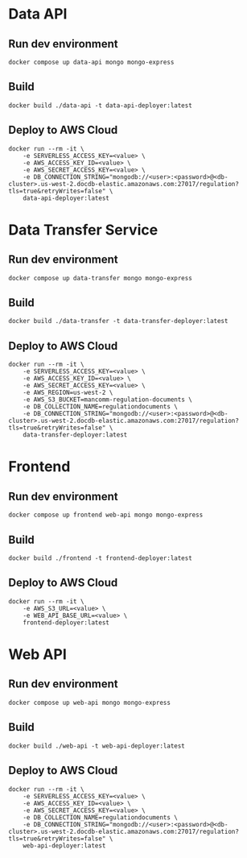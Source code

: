 # Data API

## Run dev environment
```
docker compose up data-api mongo mongo-express
```

## Build
```
docker build ./data-api -t data-api-deployer:latest
```

## Deploy to AWS Cloud
```
docker run --rm -it \
    -e SERVERLESS_ACCESS_KEY=<value> \
    -e AWS_ACCESS_KEY_ID=<value> \
    -e AWS_SECRET_ACCESS_KEY=<value> \
    -e DB_CONNECTION_STRING="mongodb://<user>:<password>@<db-cluster>.us-west-2.docdb-elastic.amazonaws.com:27017/regulation?tls=true&retryWrites=false" \
    data-api-deployer:latest
```

# Data Transfer Service

## Run dev environment
```
docker compose up data-transfer mongo mongo-express
```

## Build
```
docker build ./data-transfer -t data-transfer-deployer:latest
```

## Deploy to AWS Cloud
```
docker run --rm -it \
    -e SERVERLESS_ACCESS_KEY=<value> \
    -e AWS_ACCESS_KEY_ID=<value> \
    -e AWS_SECRET_ACCESS_KEY=<value> \
    -e AWS_REGION=us-west-2 \
    -e AWS_S3_BUCKET=mancomm-regulation-documents \
    -e DB_COLLECTION_NAME=regulationdocuments \
    -e DB_CONNECTION_STRING="mongodb://<user>:<password>@<db-cluster>.us-west-2.docdb-elastic.amazonaws.com:27017/regulation?tls=true&retryWrites=false" \
    data-transfer-deployer:latest
```

# Frontend

## Run dev environment
```
docker compose up frontend web-api mongo mongo-express
```

## Build
```
docker build ./frontend -t frontend-deployer:latest
```

## Deploy to AWS Cloud
```
docker run --rm -it \
    -e AWS_S3_URL=<value> \
    -e WEB_API_BASE_URL=<value> \
    frontend-deployer:latest
```

# Web API

## Run dev environment
```
docker compose up web-api mongo mongo-express
```

## Build
```
docker build ./web-api -t web-api-deployer:latest
```

## Deploy to AWS Cloud
```
docker run --rm -it \
    -e SERVERLESS_ACCESS_KEY=<value> \
    -e AWS_ACCESS_KEY_ID=<value> \
    -e AWS_SECRET_ACCESS_KEY=<value> \
    -e DB_COLLECTION_NAME=regulationdocuments \
    -e DB_CONNECTION_STRING="mongodb://<user>:<password>@<db-cluster>.us-west-2.docdb-elastic.amazonaws.com:27017/regulation?tls=true&retryWrites=false" \
    web-api-deployer:latest
```
